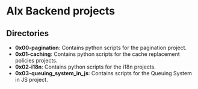 # Alx Backend projects
## Directories
- **0x00-pagination**: Contains python scripts for the pagination project.
- **0x01-caching**: Contains python scripts for the cache replacement policies projects.
- **0x02-i18n**: Contains python scripts for the i18n projects.
- **0x03-queuing_system_in_js**: Contains scripts for the Queuing System in JS project.
